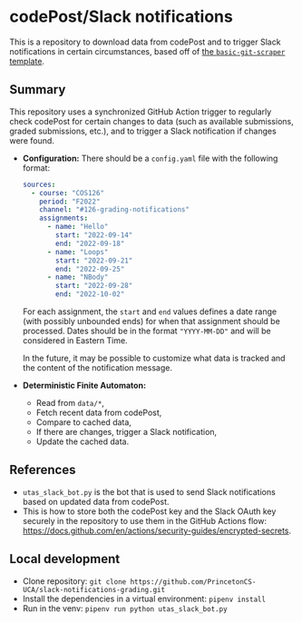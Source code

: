 # codePost/Slack notifications

This is a repository to download data from codePost and to trigger Slack
notifications in certain circumstances, based off of
[the `basic-git-scraper` template](https://github.com/jlumbroso/basic-git-scraper-template/).

## Summary

This repository uses a synchronized GitHub Action trigger to regularly check
codePost for certain changes to data (such as available submissions, graded
submissions, etc.), and to trigger a Slack notification if changes were found.

- **Configuration:** There should be a `config.yaml` file with the following
  format:

  <!-- prettier-ignore -->
  ```yaml
  sources:
    - course: "COS126"
      period: "F2022"
      channel: "#126-grading-notifications"
      assignments:
        - name: "Hello"
          start: "2022-09-14"
          end: "2022-09-18"
        - name: "Loops"
          start: "2022-09-21"
          end: "2022-09-25"
        - name: "NBody"
          start: "2022-09-28"
          end: "2022-10-02"
  ```

  For each assignment, the `start` and `end` values defines a date range (with
  possibly unbounded ends) for when that assignment should be processed. Dates
  should be in the format `"YYYY-MM-DD"` and will be considered in Eastern Time.

  <!-- monitor: ["available", "graded"]
      messages:
        - available: "{available} submissions are available for {assignment}!"
        - graded: "{graded} submissions for {assignment} have been graded!" -->

  In the future, it may be possible to customize what data is tracked and the
  content of the notification message.

- **Deterministic Finite Automaton:**

  - Read from `data/*`,
  - Fetch recent data from codePost,
  - Compare to cached data,
  - If there are changes, trigger a Slack notification,
  - Update the cached data.

## References

- `utas_slack_bot.py` is the bot that is used to send Slack notifications based
  on updated data from codePost.
- This is how to store both the codePost key and the Slack OAuth key securely in
  the repository to use them in the GitHub Actions flow:
  https://docs.github.com/en/actions/security-guides/encrypted-secrets.

## Local development

- Clone repository:
  `git clone https://github.com/PrincetonCS-UCA/slack-notifications-grading.git`
- Install the dependencies in a virtual environment: `pipenv install`
- Run in the venv: `pipenv run python utas_slack_bot.py`
